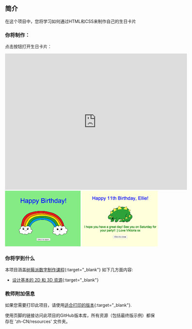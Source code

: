 ## 简介

在这个项目中，您将学习如何通过HTML和CSS来制作自己的生日卡片

### 你将制作：

点击按钮打开生日卡片：

<div class="trinket">
  <iframe src="https://trinket.io/embed/html/005cfcbca2?outputOnly=true&start=result" width="600" height="450" frameborder="0" marginwidth="0" marginheight="0" allowfullscreen>
  </iframe>
  <img src="images/birthday-final.png">
</div>

### 你将学到什么

本项目涵盖[树莓派数字制作课程](http://rpf.io/curriculum){:target="_blank"} 如下几方面内容:

+ [设计基本的 2D 和 3D 资源](https://www.raspberrypi.org/curriculum/design/creator){:target="_blank"}

### 教师附加信息

如果您需要打印此项目，请使用[适合打印的版本](https://projects.raspberrypi.org/zh-CN/projects/happy-birthday/print){:target="_blank"}.

使用页脚的链接访问此项目的GitHub版本库，所有资源（包括最终版示例）都保存在 'zh-CN/resources' 文件夹。